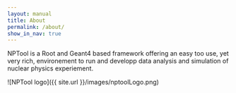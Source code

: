 ```yaml
---
layout: manual 
title: About
permalink: /about/
show_in_nav: true
---
```


NPTool is a Root and Geant4 based framework offering an easy too use, yet very rich, environement to run and developp data analysis and simulation of nuclear physics experiement.

![NPTool logo]({{ site.url }}/images/nptoolLogo.png)

